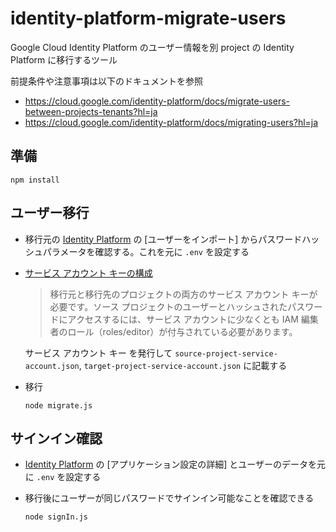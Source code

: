 # identity-platform-migrate-users

Google Cloud Identity Platform のユーザー情報を別 project の Identity Platform に移行するツール

前提条件や注意事項は以下のドキュメントを参照
- https://cloud.google.com/identity-platform/docs/migrate-users-between-projects-tenants?hl=ja
- https://cloud.google.com/identity-platform/docs/migrating-users?hl=ja

## 準備

```
npm install
```

## ユーザー移行

- 移行元の [Identity Platform](https://console.cloud.google.com/customer-identity/users) の [ユーザーをインポート] からパスワードハッシュパラメータを確認する。これを元に `.env` を設定する

- [サービス アカウント キーの構成](https://cloud.google.com/identity-platform/docs/migrate-users-between-projects-tenants?hl=ja#configuring_service_account_keys)

  > 移行元と移行先のプロジェクトの両方のサービス アカウント キーが必要です。ソース プロジェクトのユーザーとハッシュされたパスワードにアクセスするには、サービス アカウントに少なくとも IAM 編集者のロール（roles/editor）が付与されている必要があります。

  サービス アカウント キー を発行して `source-project-service-account.json`, `target-project-service-account.json` に記載する

- 移行

  ```
  node migrate.js
  ```

## サインイン確認

- [Identity Platform](https://console.cloud.google.com/customer-identity/users) の [アプリケーション設定の詳細] とユーザーのデータを元に `.env` を設定する

- 移行後にユーザーが同じパスワードでサインイン可能なことを確認できる

  ```
  node signIn.js
  ```
